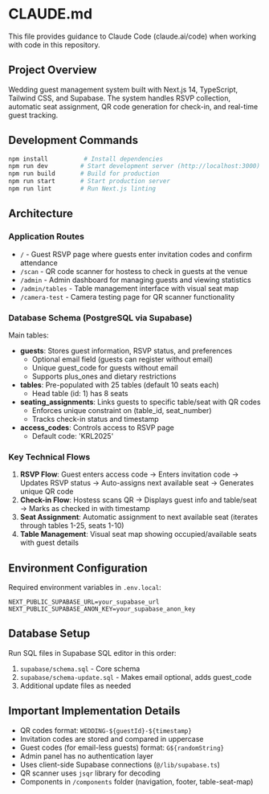 # CLAUDE.md

This file provides guidance to Claude Code (claude.ai/code) when working with code in this repository.

## Project Overview

Wedding guest management system built with Next.js 14, TypeScript, Tailwind CSS, and Supabase. The system handles RSVP collection, automatic seat assignment, QR code generation for check-in, and real-time guest tracking.

## Development Commands

```bash
npm install          # Install dependencies
npm run dev         # Start development server (http://localhost:3000)
npm run build       # Build for production
npm run start       # Start production server
npm run lint        # Run Next.js linting
```

## Architecture

### Application Routes
- `/` - Guest RSVP page where guests enter invitation codes and confirm attendance
- `/scan` - QR code scanner for hostess to check in guests at the venue
- `/admin` - Admin dashboard for managing guests and viewing statistics
- `/admin/tables` - Table management interface with visual seat map
- `/camera-test` - Camera testing page for QR scanner functionality

### Database Schema (PostgreSQL via Supabase)

Main tables:
- **guests**: Stores guest information, RSVP status, and preferences
  - Optional email field (guests can register without email)
  - Unique guest_code for guests without email
  - Supports plus_ones and dietary restrictions
- **tables**: Pre-populated with 25 tables (default 10 seats each)
  - Head table (id: 1) has 8 seats
- **seating_assignments**: Links guests to specific table/seat with QR codes
  - Enforces unique constraint on (table_id, seat_number)
  - Tracks check-in status and timestamp
- **access_codes**: Controls access to RSVP page
  - Default code: 'KRL2025'

### Key Technical Flows

1. **RSVP Flow**: Guest enters access code → Enters invitation code → Updates RSVP status → Auto-assigns next available seat → Generates unique QR code
2. **Check-in Flow**: Hostess scans QR → Displays guest info and table/seat → Marks as checked in with timestamp
3. **Seat Assignment**: Automatic assignment to next available seat (iterates through tables 1-25, seats 1-10)
4. **Table Management**: Visual seat map showing occupied/available seats with guest details

## Environment Configuration

Required environment variables in `.env.local`:
```
NEXT_PUBLIC_SUPABASE_URL=your_supabase_url
NEXT_PUBLIC_SUPABASE_ANON_KEY=your_supabase_anon_key
```

## Database Setup

Run SQL files in Supabase SQL editor in this order:
1. `supabase/schema.sql` - Core schema
2. `supabase/schema-update.sql` - Makes email optional, adds guest_code
3. Additional update files as needed

## Important Implementation Details

- QR codes format: `WEDDING-${guestId}-${timestamp}`
- Invitation codes are stored and compared in uppercase
- Guest codes (for email-less guests) format: `G${randomString}`
- Admin panel has no authentication layer
- Uses client-side Supabase connections (`@/lib/supabase.ts`)
- QR scanner uses `jsqr` library for decoding
- Components in `/components` folder (navigation, footer, table-seat-map)